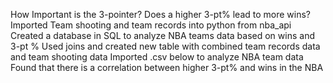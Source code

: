 How Important is the 3-pointer?
Does a higher 3-pt% lead to more wins?
Imported Team shooting and team records into python from nba_api
Created a database in SQL to analyze NBA teams data based on wins and 3-pt %
Used joins and created new table with combined team records data and team shooting data
Imported .csv below to analyze NBA team data
Found that there is a correlation between higher 3-pt% and wins in the NBA
